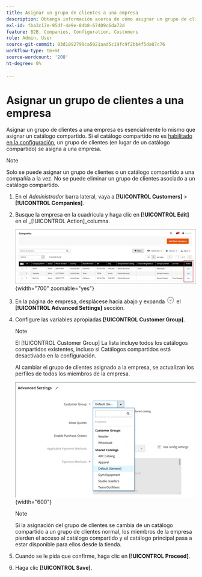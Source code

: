 ```yaml
---
title: Asignar un grupo de clientes a una empresa
description: Obtenga información acerca de cómo asignar un grupo de clientes a una cuenta de compañía en su tienda de Adobe Commerce.
exl-id: fba3c17e-95df-4e9e-84b8-67409c6da72d
feature: B2B, Companies, Configuration, Customers
role: Admin, User
source-git-commit: 03d1892799ca5021aad5c19fc9f2bb4f5da87c76
workflow-type: tm+mt
source-wordcount: '208'
ht-degree: 0%

---
```


# Asignar un grupo de clientes a una empresa

Asignar un grupo de clientes a una empresa es esencialmente lo mismo que asignar un catálogo compartido. Si el catálogo compartido no es [habilitado en la configuración](enable-basic-features.md), un grupo de clientes (en lugar de un catálogo compartido) se asigna a una empresa.

>[!NOTE]
>
> Solo se puede asignar un grupo de clientes o un catálogo compartido a una compañía a la vez. No se puede eliminar un grupo de clientes asociado a un catálogo compartido.

1. En el _Administrador_ barra lateral, vaya a **[!UICONTROL Customers]** > **[!UICONTROL Companies]**.

1. Busque la empresa en la cuadrícula y haga clic en **[!UICONTROL Edit]** en el _[!UICONTROL Action]_columna.

   ![Editar compañía](./assets/companies-grid-edit.png){width="700" zoomable="yes"}

1. En la página de empresa, desplácese hacia abajo y expanda ![Selector de expansión](../assets/icon-display-expand.png) el **[!UICONTROL Advanced Settings]** sección.

1. Configure las variables apropiadas **[!UICONTROL Customer Group]**.

   >[!NOTE]
   >
   >El [!UICONTROL Customer Group] La lista incluye todos los catálogos compartidos existentes, incluso si Catálogos compartidos está desactivado en la configuración.

   Al cambiar el grupo de clientes asignado a la empresa, se actualizan los perfiles de todos los miembros de la empresa.

   ![Cambiar el grupo de clientes o el catálogo compartido](./assets/company-advanced-settings-customer-group-admin.png){width="600"}

   >[!NOTE]
   >
   >Si la asignación del grupo de clientes se cambia de un catálogo compartido a un grupo de clientes normal, los miembros de la empresa pierden el acceso al catálogo compartido y el catálogo principal pasa a estar disponible para ellos desde la tienda.

1. Cuando se le pida que confirme, haga clic en **[!UICONTROL Proceed]**.

1. Haga clic **[!UICONTROL Save]**.
